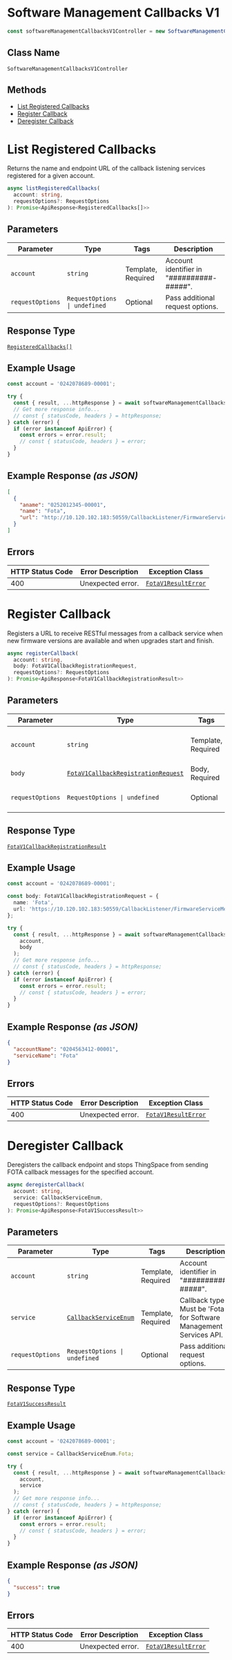 # Software Management Callbacks V1

```ts
const softwareManagementCallbacksV1Controller = new SoftwareManagementCallbacksV1Controller(client);
```

## Class Name

`SoftwareManagementCallbacksV1Controller`

## Methods

* [List Registered Callbacks](../../doc/controllers/software-management-callbacks-v1.md#list-registered-callbacks)
* [Register Callback](../../doc/controllers/software-management-callbacks-v1.md#register-callback)
* [Deregister Callback](../../doc/controllers/software-management-callbacks-v1.md#deregister-callback)


# List Registered Callbacks

Returns the name and endpoint URL of the callback listening services registered for a given account.

```ts
async listRegisteredCallbacks(
  account: string,
  requestOptions?: RequestOptions
): Promise<ApiResponse<RegisteredCallbacks[]>>
```

## Parameters

| Parameter | Type | Tags | Description |
|  --- | --- | --- | --- |
| `account` | `string` | Template, Required | Account identifier in "##########-#####". |
| `requestOptions` | `RequestOptions \| undefined` | Optional | Pass additional request options. |

## Response Type

[`RegisteredCallbacks[]`](../../doc/models/registered-callbacks.md)

## Example Usage

```ts
const account = '0242078689-00001';

try {
  const { result, ...httpResponse } = await softwareManagementCallbacksV1Controller.listRegisteredCallbacks(account);
  // Get more response info...
  // const { statusCode, headers } = httpResponse;
} catch (error) {
  if (error instanceof ApiError) {
    const errors = error.result;
    // const { statusCode, headers } = error;
  }
}
```

## Example Response *(as JSON)*

```json
[
  {
    "aname": "0252012345-00001",
    "name": "Fota",
    "url": "http://10.120.102.183:50559/CallbackListener/FirmwareServiceMessages.asmx"
  }
]
```

## Errors

| HTTP Status Code | Error Description | Exception Class |
|  --- | --- | --- |
| 400 | Unexpected error. | [`FotaV1ResultError`](../../doc/models/fota-v1-result-error.md) |


# Register Callback

Registers a URL to receive RESTful messages from a callback service when new firmware versions are available and when upgrades start and finish.

```ts
async registerCallback(
  account: string,
  body: FotaV1CallbackRegistrationRequest,
  requestOptions?: RequestOptions
): Promise<ApiResponse<FotaV1CallbackRegistrationResult>>
```

## Parameters

| Parameter | Type | Tags | Description |
|  --- | --- | --- | --- |
| `account` | `string` | Template, Required | Account identifier in "##########-#####". |
| `body` | [`FotaV1CallbackRegistrationRequest`](../../doc/models/fota-v1-callback-registration-request.md) | Body, Required | Callback details. |
| `requestOptions` | `RequestOptions \| undefined` | Optional | Pass additional request options. |

## Response Type

[`FotaV1CallbackRegistrationResult`](../../doc/models/fota-v1-callback-registration-result.md)

## Example Usage

```ts
const account = '0242078689-00001';

const body: FotaV1CallbackRegistrationRequest = {
  name: 'Fota',
  url: 'https://10.120.102.183:50559/CallbackListener/FirmwareServiceMessages.asmx',
};

try {
  const { result, ...httpResponse } = await softwareManagementCallbacksV1Controller.registerCallback(
    account,
    body
  );
  // Get more response info...
  // const { statusCode, headers } = httpResponse;
} catch (error) {
  if (error instanceof ApiError) {
    const errors = error.result;
    // const { statusCode, headers } = error;
  }
}
```

## Example Response *(as JSON)*

```json
{
  "accountName": "0204563412-00001",
  "serviceName": "Fota"
}
```

## Errors

| HTTP Status Code | Error Description | Exception Class |
|  --- | --- | --- |
| 400 | Unexpected error. | [`FotaV1ResultError`](../../doc/models/fota-v1-result-error.md) |


# Deregister Callback

Deregisters the callback endpoint and stops ThingSpace from sending FOTA callback messages for the specified account.

```ts
async deregisterCallback(
  account: string,
  service: CallbackServiceEnum,
  requestOptions?: RequestOptions
): Promise<ApiResponse<FotaV1SuccessResult>>
```

## Parameters

| Parameter | Type | Tags | Description |
|  --- | --- | --- | --- |
| `account` | `string` | Template, Required | Account identifier in "##########-#####". |
| `service` | [`CallbackServiceEnum`](../../doc/models/callback-service-enum.md) | Template, Required | Callback type. Must be 'Fota' for Software Management Services API. |
| `requestOptions` | `RequestOptions \| undefined` | Optional | Pass additional request options. |

## Response Type

[`FotaV1SuccessResult`](../../doc/models/fota-v1-success-result.md)

## Example Usage

```ts
const account = '0242078689-00001';

const service = CallbackServiceEnum.Fota;

try {
  const { result, ...httpResponse } = await softwareManagementCallbacksV1Controller.deregisterCallback(
    account,
    service
  );
  // Get more response info...
  // const { statusCode, headers } = httpResponse;
} catch (error) {
  if (error instanceof ApiError) {
    const errors = error.result;
    // const { statusCode, headers } = error;
  }
}
```

## Example Response *(as JSON)*

```json
{
  "success": true
}
```

## Errors

| HTTP Status Code | Error Description | Exception Class |
|  --- | --- | --- |
| 400 | Unexpected error. | [`FotaV1ResultError`](../../doc/models/fota-v1-result-error.md) |

